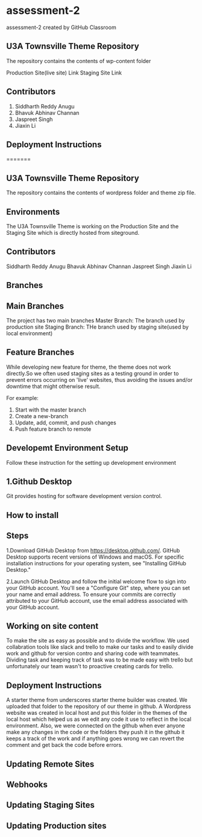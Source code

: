 # assessment-2
assessment-2 created by GitHub Classroom

## U3A Townsville Theme Repository
The repository contains the contents of wp-content folder

Production Site(live site) Link  Staging Site Link

## Contributors 
1. Siddharth Reddy Anugu
2. Bhavuk Abhinav Channan
3. Jaspreet Singh
4. Jiaxin Li

## Deployment Instructions
=======

## U3A Townsville Theme Repository
The repository contains the contents of wordpress folder and theme zip file.

## Environments 
The U3A Townsville Theme is working on the Production Site
 and the Staging Site which is directly hosted from siteground.

## Contributors
Siddharth Reddy Anugu
Bhavuk Abhinav Channan
Jaspreet Singh
Jiaxin Li

## Branches

## Main Branches
The project has two main branches 
Master Branch: The branch used by production site
Staging Branch: THe branch used by staging site(used by local environment)

## Feature Branches
While developing new feature for theme, the theme does not work directly.So we often used staging sites as a testing ground in order to prevent errors occurring on 'live' websites, thus avoiding the issues and/or downtime that might otherwise result. 
 
 For example:
 1. Start with the master branch
 2. Create a new-branch
 3. Update, add, commit, and push changes
 4. Push feature branch to remote

## Developemt Environment Setup
Follow these instruction for the setting up development environment

## 1.Github Desktop
Git provides hosting for software development version control.

## How to install
## Steps
1.Download GitHub Desktop from https://desktop.github.com/. GitHub Desktop supports recent versions of Windows and macOS. For specific installation instructions for your operating system, see "Installing GitHub Desktop."

2.Launch GitHub Desktop and follow the initial welcome flow to sign into your GitHub account. You'll see a "Configure Git" step, where you can set your name and email address. To ensure your commits are correctly attributed to your GitHub account, use the email address associated with your GitHub account.

## Working on site content
To make the site as easy as possible and to divide the workflow.
We used collabration tools like slack and trello to make our tasks  and to easily divide work and github for version contro and sharing code with teammates.
Dividing task and keeping track of task was to be made easy with trello but unfortunately our team wasn't to proactive creating cards for trello.

## Deployment Instructions
A starter theme from underscores starter theme builder was created. 
We uploaded that folder to the repository of our theme in github. 
A Wordpress website was created in local host and put this folder in the themes of the local host which helped us as we edit any code it use to reflect in the local environment. 
Also, we were connected on the github when ever anyone make any changes in the code or the folders they push it in the github it keeps a track of the work and if anything goes wrong we can revert the comment and get back the code before errors.

## Updating Remote Sites

## Webhooks

## Updating Staging Sites

## Updating Production sites
